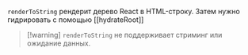 `renderToString` рендерит дерево React в HTML-строку. Затем нужно гидрировать с помощью [[hydrateRoot]]

>[!warning] `renderToString` не поддерживает стриминг или ожидание данных.

